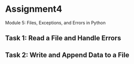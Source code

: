 # Assignment4
  Module 5: Files, Exceptions, and Errors in Python
## Task 1: Read a File and Handle Errors
## Task 2: Write and Append Data to a File
